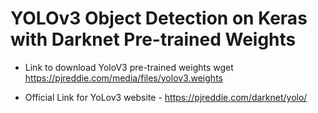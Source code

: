 # YOLOv3 Object Detection on Keras with Darknet Pre-trained Weights

- Link to download YoloV3 pre-trained weights
wget https://pjreddie.com/media/files/yolov3.weights

- Official Link for YoLov3 website - https://pjreddie.com/darknet/yolo/
